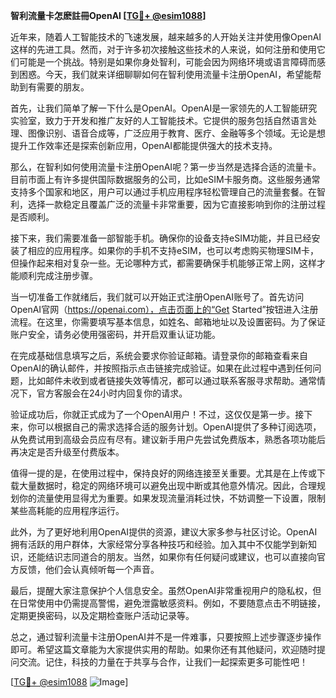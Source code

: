 **智利流量卡怎麽註冊OpenAI [[TG💪+ @esim1088](https://t.me/s/esim1088)]**

近年来，随着人工智能技术的飞速发展，越来越多的人开始关注并使用像OpenAI这样的先进工具。然而，对于许多初次接触这些技术的人来说，如何注册和使用它们可能是一个挑战。特别是如果你身处智利，可能会因为网络环境或语言障碍而感到困惑。今天，我们就来详细聊聊如何在智利使用流量卡注册OpenAI，希望能帮助到有需要的朋友。

首先，让我们简单了解一下什么是OpenAI。OpenAI是一家领先的人工智能研究实验室，致力于开发和推广友好的人工智能技术。它提供的服务包括自然语言处理、图像识别、语音合成等，广泛应用于教育、医疗、金融等多个领域。无论是想提升工作效率还是探索创新应用，OpenAI都能提供强大的技术支持。

那么，在智利如何使用流量卡注册OpenAI呢？第一步当然是选择合适的流量卡。目前市面上有许多提供国际数据服务的公司，比如eSIM卡服务商。这些服务通常支持多个国家和地区，用户可以通过手机应用程序轻松管理自己的流量套餐。在智利，选择一款稳定且覆盖广泛的流量卡非常重要，因为它直接影响到你的注册过程是否顺利。

接下来，我们需要准备一部智能手机。确保你的设备支持eSIM功能，并且已经安装了相应的应用程序。如果你的手机不支持eSIM，也可以考虑购买物理SIM卡，但操作起来相对复杂一些。无论哪种方式，都需要确保手机能够正常上网，这样才能顺利完成注册步骤。

当一切准备工作就绪后，我们就可以开始正式注册OpenAI账号了。首先访问OpenAI官网（https://openai.com），点击页面上的“Get Started”按钮进入注册流程。在这里，你需要填写基本信息，如姓名、邮箱地址以及设置密码。为了保证账户安全，请务必使用强密码，并开启双重认证功能。

在完成基础信息填写之后，系统会要求你验证邮箱。请登录你的邮箱查看来自OpenAI的确认邮件，并按照指示点击链接完成验证。如果在此过程中遇到任何问题，比如邮件未收到或者链接失效等情况，都可以通过联系客服寻求帮助。通常情况下，官方客服会在24小时内回复你的请求。

验证成功后，你就正式成为了一个OpenAI用户！不过，这仅仅是第一步。接下来，你可以根据自己的需求选择合适的服务计划。OpenAI提供了多种订阅选项，从免费试用到高级会员应有尽有。建议新手用户先尝试免费版本，熟悉各项功能后再决定是否升级至付费版本。

值得一提的是，在使用过程中，保持良好的网络连接至关重要。尤其是在上传或下载大量数据时，稳定的网络环境可以避免出现中断或其他意外情况。因此，合理规划你的流量使用显得尤为重要。如果发现流量消耗过快，不妨调整一下设置，限制某些高耗能的应用程序运行。

此外，为了更好地利用OpenAI提供的资源，建议大家多参与社区讨论。OpenAI拥有活跃的用户群体，大家经常分享各种技巧和经验。加入其中不仅能学到新知识，还能结识志同道合的朋友。当然，如果你有任何疑问或建议，也可以直接向官方反馈，他们会认真倾听每一个声音。

最后，提醒大家注意保护个人信息安全。虽然OpenAI非常重视用户的隐私权，但在日常使用中仍需提高警惕，避免泄露敏感资料。例如，不要随意点击不明链接，定期更换密码，以及定期检查账户活动记录等。

总之，通过智利流量卡注册OpenAI并不是一件难事，只要按照上述步骤逐步操作即可。希望这篇文章能为大家提供实用的帮助。如果你还有其他疑问，欢迎随时提问交流。记住，科技的力量在于共享与合作，让我们一起探索更多可能性吧！

[[TG💪+ @esim1088](https://t.me/s/esim1088) ![Image](https://i.postimg.cc/4NQfJmqS/Snipaste-2025-05-13-00-14-12.png)]